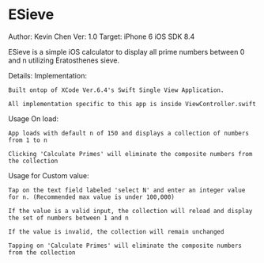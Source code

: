 # ESieve
Author: Kevin Chen
Ver: 1.0
Target: iPhone 6
iOS SDK 8.4

ESieve is a simple iOS calculator to display all prime numbers between 0 and n utilizing Eratosthenes sieve.



Details:
  Implementation:
  
    Built ontop of XCode Ver.6.4's Swift Single View Application. 
  
    All implementation specific to this app is inside ViewController.swift

  Usage On load:
    
    App loads with default n of 150 and displays a collection of numbers from 1 to n
    
    Clicking 'Calculate Primes' will eliminate the composite numbers from the collection
  
  Usage for Custom value:
    
    Tap on the text field labeled 'select N' and enter an integer value for n. (Recommended max value is under 100,000)
    
    If the value is a valid input, the collection will reload and display the set of numbers between 1 and n
    
    If the value is invalid, the collection will remain unchanged
    
    Tapping on 'Calculate Primes' will eliminate the composite numbers from the collection
    
